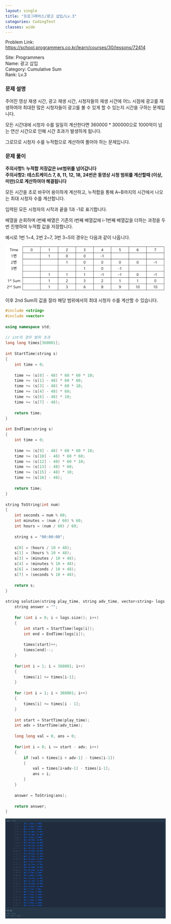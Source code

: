```yaml
---
layout: single
title: "프로그래머스/광고 삽입/Lv.3"
categories: CodingTest
classes: wide
---
```


Problem Link: <https://school.programmers.co.kr/learn/courses/30/lessons/72414>

Site: Programmers   
Name: 광고 삽입   
Category: Cumulative Sum     
Rank: Lv.3

### 문제 설명

주어진 영상 재생 시간, 광고 재생 시간, 시청자들의 재생 시간에 어느 시점에 광고를 재생하여야 최대한 많은 시청자들이 광고를 볼 수 있게 할 수 있는지 시간을 구하는 문제입니다.

모든 시간대에 시청자 수를 일일히 계산한다면 360000 * 300000으로 1000억이 넘는 연산 시간으로 인해 시간 초과가 발생하게 됩니다.

그로므로 시청자 수를 누적합으로 계산하여 풀어야 하는 문제입니다.

### 문제 풀이

**주의사항1: 누적합 저장값은 int범위를 넘어갑니다**    
**주의사항2: 테스트케이스 7, 8, 11, 12, 18, 24번은 동영상 시청 범위를 계산할때 (이상, 미만)으로 계산하여야 해결됩니다**

모든 시간을 초로 바꾸어 용이하게 계산하고, 누적합을 통해 A~B까지의 시간에서 나오는 최대 시청자 수를 계산합니다.

입력된 모든 시청자의 시작과 끝을 1과 -1로 표기합니다.

배열을 순회하며 i번째 배열은 기존의 i번째 배열값에 i-1번째 배열값을 더하는 과정을 두번 진행하여 누적합 값을 저장합니다.

예시로 1번 1~4, 2번 2~7, 3번 3~5의 경우는 다음과 같이 나옵니다.

![프로그래머스광고삽입1](/assets/images/CodingTest/프로그래머스광고삽입1.PNG)

이후 2nd Sum의 값을 잘라 해당 범위에서의 최대 시청자 수를 계산할 수 있습니다.

```cpp
#include <string>
#include <vector>

using namespace std;

// int의 경우 범위 초과
long long times[360001];

int StartTime(string s)
{
    int time = 0;

    time += (s[0] - 48) * 60 * 60 * 10;
    time += (s[1] - 48) * 60 * 60;
    time += (s[3] - 48) * 60 * 10;
    time += (s[4] - 48) * 60;
    time += (s[6] - 48) * 10;
    time += (s[7] - 48);

    return time;
}

int EndTime(string s)
{
    int time = 0;

    time += (s[9] - 48) * 60 * 60 * 10;
    time += (s[10] - 48) * 60 * 60;
    time += (s[12] - 48) * 60 * 10;
    time += (s[13] - 48) * 60;
    time += (s[15] - 48) * 10;
    time += (s[16] - 48);

    return time;
}

string ToString(int num)
{
    int seconds = num % 60;
    int minutes = (num / 60) % 60;
    int hours = (num / 60) / 60;

    string s = "00:00:00";

    s[0] = (hours / 10 + 48);
    s[1] = (hours % 10 + 48);
    s[3] = (minutes / 10 + 48);
    s[4] = (minutes % 10 + 48);
    s[6] = (seconds / 10 + 48);
    s[7] = (seconds % 10 + 48);

    return s;
}

string solution(string play_time, string adv_time, vector<string> logs) {
    string answer = "";

    for (int i = 0; i < logs.size(); i++)
    {
        int start = StartTime(logs[i]);
        int end = EndTime(logs[i]);

        times[start]++;
        times[end]--;
    }

    for(int i = 1; i < 360001; i++)
    {
	    times[i] += times[i-1];
    }

    for (int i = 1; i < 360001; i++)
    {
        times[i] += times[i - 1];
    }

    int start = StartTime(play_time);
    int adv = StartTime(adv_time);

    long long val = 0, ans = 0;

    for(int i = 0; i <= start - adv; i++)
    {
        if (val < times[i + adv-1] - times[i-1])
        {
            val = times[i+adv-1] - times[i-1];
            ans = i;
        }
    }

    answer = ToString(ans);

    return answer;
}
```

![프로그래머스광고삽입](/assets/images/CodingTest/프로그래머스광고삽입.PNG)
